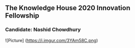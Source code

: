## The Knowledge House 2020 Innovation Fellowship
### Candidate: Nashid Chowdhury

![Picture]
(https://i.imgur.com/3YAm58C.png) 


